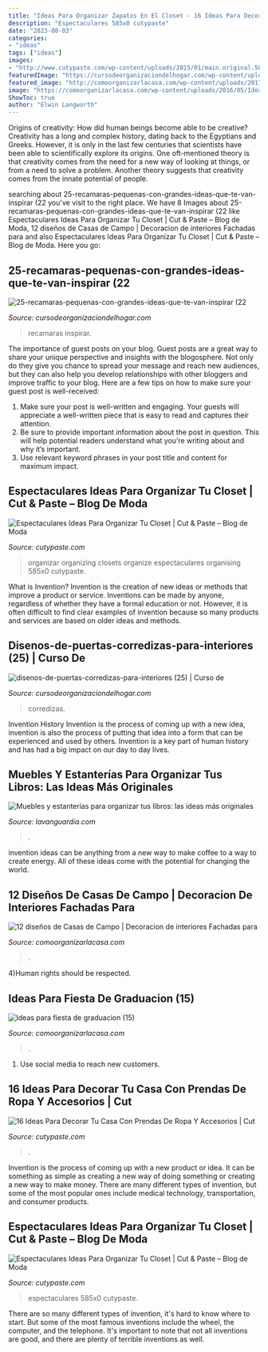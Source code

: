 ```yaml
---
title: "Ideas Para Organizar Zapatos En El Closet - 16 Ideas Para Decorar Tu Casa Con Prendas De Ropa Y Accesorios"
description: "Espectaculares 585x0 cutypaste"
date: "2023-08-03"
categories:
- "ideas"
tags: ["ideas"]
images:
- "http://www.cutypaste.com/wp-content/uploads/2015/01/main.original.585x0-44.jpg"
featuredImage: "https://cursodeorganizaciondelhogar.com/wp-content/uploads/2017/07/25-recamaras-pequenas-con-grandes-ideas-que-te-van-inspirar-22.jpg"
featured_image: "http://comoorganizarlacasa.com/wp-content/uploads/2017/08/12-ideas-de-casas-de-campo-pequeñas-3.jpg"
image: "https://comoorganizarlacasa.com/wp-content/uploads/2016/05/Ideas-para-fiesta-de-graduacion-15.jpg"
ShowToc: true
author: "Elwin Langworth"
---
```



Origins of creativity: How did human beings become able to be creative?
Creativity has a long and complex history, dating back to the Egyptians and Greeks. However, it is only in the last few centuries that scientists have been able to scientifically explore its origins. One oft-mentioned theory is that creativity comes from the need for a new way of looking at things, or from a need to solve a problem. Another theory suggests that creativity comes from the innate potential of people.

	

		
searching about 25-recamaras-pequenas-con-grandes-ideas-que-te-van-inspirar (22 you've visit to the right place. We have 8 Images about 25-recamaras-pequenas-con-grandes-ideas-que-te-van-inspirar (22 like Espectaculares Ideas Para Organizar Tu Closet | Cut &amp; Paste – Blog de Moda, 12 diseños de Casas de Campo | Decoracion de interiores Fachadas para and also Espectaculares Ideas Para Organizar Tu Closet | Cut &amp; Paste – Blog de Moda. Here you go:
		
    
## 25-recamaras-pequenas-con-grandes-ideas-que-te-van-inspirar (22

<img loading=lazy src="https://cursodeorganizaciondelhogar.com/wp-content/uploads/2017/07/25-recamaras-pequenas-con-grandes-ideas-que-te-van-inspirar-22.jpg" onerror="this.onerror=null;this.src='https://tse2.mm.bing.net/th?id=OIP.k15EHirFrp7o1KgyG1KC_wHaLH&amp;pid=15.1';" alt="25-recamaras-pequenas-con-grandes-ideas-que-te-van-inspirar (22">

_Source: cursodeorganizaciondelhogar.com_

>recamaras inspirar. 

	

The importance of guest posts on your blog.
Guest posts are a great way to share your unique perspective and insights with the blogosphere. Not only do they give you chance to spread your message and reach new audiences, but they can also help you develop relationships with other bloggers and improve traffic to your blog. Here are a few tips on how to make sure your guest post is well-received: 
1. Make sure your post is well-written and engaging. Your guests will appreciate a well-written piece that is easy to read and captures their attention. 
2. Be sure to provide important information about the post in question. This will help potential readers understand what you’re writing about and why it’s important. 
3. Use relevant keyword phrases in your post title and content for maximum impact.

    
## Espectaculares Ideas Para Organizar Tu Closet | Cut &amp; Paste – Blog De Moda

<img loading=lazy src="http://www.cutypaste.com/wp-content/uploads/2015/01/main.original.585x0-44.jpg" onerror="this.onerror=null;this.src='https://tse4.mm.bing.net/th?id=OIP.iPwLIUNBfIFWnqOgeQ5P2gHaIa&amp;pid=15.1';" alt="Espectaculares Ideas Para Organizar Tu Closet | Cut &amp; Paste – Blog de Moda">

_Source: cutypaste.com_

>organizar organizing closets organize espectaculares organising 585x0 cutypaste. 

	

What is Invention?
Invention is the creation of new ideas or methods that improve a product or service. Inventions can be made by anyone, regardless of whether they have a formal education or not. However, it is often difficult to find clear examples of invention because so many products and services are based on older ideas and methods.

    
## Disenos-de-puertas-corredizas-para-interiores (25) | Curso De

<img loading=lazy src="https://cursodeorganizaciondelhogar.com/wp-content/uploads/2017/08/disenos-de-puertas-corredizas-para-interiores-25.jpg" onerror="this.onerror=null;this.src='https://tse2.mm.bing.net/th?id=OIP.o4CySRA7hnOwv2lY_Hr7-gAAAA&amp;pid=15.1';" alt="disenos-de-puertas-corredizas-para-interiores (25) | Curso de">

_Source: cursodeorganizaciondelhogar.com_

>corredizas. 

	

Invention History
Invention is the process of coming up with a new idea, invention is also the process of putting that idea into a form that can be experienced and used by others. Invention is a key part of human history and has had a big impact on our day to day lives.

    
## Muebles Y Estanterías Para Organizar Tus Libros: Las Ideas Más Originales

<img loading=lazy src="https://www.lavanguardia.com/files/og_thumbnail/uploads/2021/07/14/60ee949d2376e.jpeg" onerror="this.onerror=null;this.src='https://tse1.mm.bing.net/th?id=OIP.9rrxWeGVzKPvnz0GBpJGhQHaEK&amp;pid=15.1';" alt="Muebles y estanterías para organizar tus libros: las ideas más originales">

_Source: lavanguardia.com_

>. 

	

invention ideas can be anything from a new way to make coffee to a way to create energy. All of these ideas come with the potential for changing the world.

    
## 12 Diseños De Casas De Campo | Decoracion De Interiores Fachadas Para

<img loading=lazy src="http://comoorganizarlacasa.com/wp-content/uploads/2017/08/12-ideas-de-casas-de-campo-pequeñas-3.jpg" onerror="this.onerror=null;this.src='https://tse3.mm.bing.net/th?id=OIP.WwffHEBKQVqGBBHnqiyFHAAAAA&amp;pid=15.1';" alt="12 diseños de Casas de Campo | Decoracion de interiores Fachadas para">

_Source: comoorganizarlacasa.com_

>. 

	

4)Human rights should be respected.

    
## Ideas Para Fiesta De Graduacion (15)

<img loading=lazy src="https://comoorganizarlacasa.com/wp-content/uploads/2016/05/Ideas-para-fiesta-de-graduacion-15.jpg" onerror="this.onerror=null;this.src='https://tse2.mm.bing.net/th?id=OIP.9dOjyxse0ulPpwoQvoSDsgHaKe&amp;pid=15.1';" alt="Ideas para fiesta de graduacion (15)">

_Source: comoorganizarlacasa.com_

>. 

	

1. Use social media to reach new customers.

    
## 16 Ideas Para Decorar Tu Casa Con Prendas De Ropa Y Accesorios | Cut

<img loading=lazy src="https://www.cutypaste.com/wp-content/uploads/2016/12/b6.jpg" onerror="this.onerror=null;this.src='https://tse3.mm.bing.net/th?id=OIP.ZM-yY3TQDxHafy2KvAQTPwHaLH&amp;pid=15.1';" alt="16 Ideas Para Decorar Tu Casa Con Prendas De Ropa Y Accesorios | Cut">

_Source: cutypaste.com_

>. 

	

Invention is the process of coming up with a new product or idea. It can be something as simple as creating a new way of doing something or creating a new way to make money. There are many different types of invention, but some of the most popular ones include medical technology, transportation, and consumer products.

    
## Espectaculares Ideas Para Organizar Tu Closet | Cut &amp; Paste – Blog De Moda

<img loading=lazy src="http://www.cutypaste.com/wp-content/uploads/2015/01/main.original.585x0-103.jpg" onerror="this.onerror=null;this.src='https://tse2.mm.bing.net/th?id=OIP.rLLNQL0Qfbw9A0LVEpXWMwHaIa&amp;pid=15.1';" alt="Espectaculares Ideas Para Organizar Tu Closet | Cut &amp; Paste – Blog de Moda">

_Source: cutypaste.com_

>espectaculares 585x0 cutypaste. 

	

There are so many different types of invention, it's hard to know where to start. But some of the most famous inventions include the wheel, the computer, and the telephone. It's important to note that not all inventions are good, and there are plenty of terrible inventions as well.

